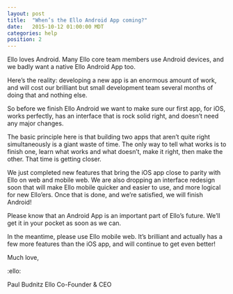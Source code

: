 ```yaml
---
layout: post
title:  "When’s the Ello Android App coming?"
date:   2015-10-12 01:00:00 MDT
categories: help
position: 2
---
```


Ello loves Android. Many Ello core team members use Android devices, and we badly want a native Ello Android App too.

Here’s the reality: developing a new app is an enormous amount of work, and will cost our brilliant but small development team several months of doing that and nothing else.

So before we finish Ello Android we want to make sure our first app, for iOS, works perfectly, has an interface that is rock solid right, and doesn’t need any major changes.

The basic principle here is that building two apps that aren’t quite right simultaneously is a giant waste of time. The only way to tell what works is to finish one, learn what works and what doesn’t, make it right, then make the other. That time is getting closer.

We just completed new features that bring the iOS app close to parity with Ello on web and mobile web. We are also dropping an interface redesign soon that will make Ello mobile quicker and easier to use, and more logical for new Ello’ers. Once that is done, and we’re satisfied, we will finish Android!

Please know that an Android App is an important part of Ello’s future. We’ll get it in your pocket as soon as we can.

In the meantime, please use Ello mobile web. It’s brilliant and actually has a few more features than the iOS app, and will continue to get even better!

Much love,

:ello:

Paul Budnitz
Ello Co-Founder & CEO
